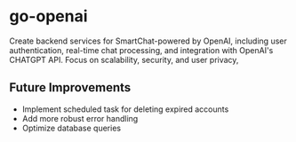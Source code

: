 # go-openai
Create backend services for SmartChat-powered by OpenAI, including user authentication, real-time chat processing, and integration with OpenAI's CHATGPT API. Focus on scalability, security, and user privacy,

## Future Improvements
- Implement scheduled task for deleting expired accounts
- Add more robust error handling
- Optimize database queries